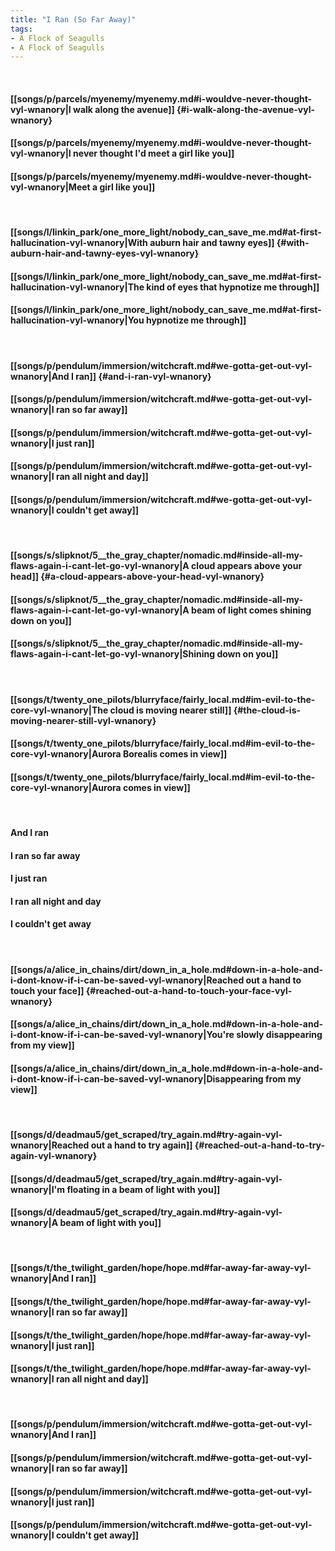 ```yaml
---
title: "I Ran (So Far Away)"
tags:
- A Flock of Seagulls
- A Flock of Seagulls
---
```

&nbsp;
#### [[songs/p/parcels/myenemy/myenemy.md#i-wouldve-never-thought-vyl-wnanory|I walk along the avenue]] {#i-walk-along-the-avenue-vyl-wnanory}
#### [[songs/p/parcels/myenemy/myenemy.md#i-wouldve-never-thought-vyl-wnanory|I never thought I'd meet a girl like you]]
#### [[songs/p/parcels/myenemy/myenemy.md#i-wouldve-never-thought-vyl-wnanory|Meet a girl like you]]
&nbsp;
#### [[songs/l/linkin_park/one_more_light/nobody_can_save_me.md#at-first-hallucination-vyl-wnanory|With auburn hair and tawny eyes]] {#with-auburn-hair-and-tawny-eyes-vyl-wnanory}
#### [[songs/l/linkin_park/one_more_light/nobody_can_save_me.md#at-first-hallucination-vyl-wnanory|The kind of eyes that hypnotize me through]]
#### [[songs/l/linkin_park/one_more_light/nobody_can_save_me.md#at-first-hallucination-vyl-wnanory|You hypnotize me through]]
&nbsp;
#### [[songs/p/pendulum/immersion/witchcraft.md#we-gotta-get-out-vyl-wnanory|And I ran]] {#and-i-ran-vyl-wnanory}
#### [[songs/p/pendulum/immersion/witchcraft.md#we-gotta-get-out-vyl-wnanory|I ran so far away]]
#### [[songs/p/pendulum/immersion/witchcraft.md#we-gotta-get-out-vyl-wnanory|I just ran]]
#### [[songs/p/pendulum/immersion/witchcraft.md#we-gotta-get-out-vyl-wnanory|I ran all night and day]]
#### [[songs/p/pendulum/immersion/witchcraft.md#we-gotta-get-out-vyl-wnanory|I couldn't get away]]
&nbsp;
#### [[songs/s/slipknot/5__the_gray_chapter/nomadic.md#inside-all-my-flaws-again-i-cant-let-go-vyl-wnanory|A cloud appears above your head]] {#a-cloud-appears-above-your-head-vyl-wnanory}
#### [[songs/s/slipknot/5__the_gray_chapter/nomadic.md#inside-all-my-flaws-again-i-cant-let-go-vyl-wnanory|A beam of light comes shining down on you]]
#### [[songs/s/slipknot/5__the_gray_chapter/nomadic.md#inside-all-my-flaws-again-i-cant-let-go-vyl-wnanory|Shining down on you]]
&nbsp;
#### [[songs/t/twenty_one_pilots/blurryface/fairly_local.md#im-evil-to-the-core-vyl-wnanory|The cloud is moving nearer still]] {#the-cloud-is-moving-nearer-still-vyl-wnanory}
#### [[songs/t/twenty_one_pilots/blurryface/fairly_local.md#im-evil-to-the-core-vyl-wnanory|Aurora Borealis comes in view]]
#### [[songs/t/twenty_one_pilots/blurryface/fairly_local.md#im-evil-to-the-core-vyl-wnanory|Aurora comes in view]]
&nbsp;
#### And I ran
#### I ran so far away
#### I just ran
#### I ran all night and day
#### I couldn't get away
&nbsp;
#### [[songs/a/alice_in_chains/dirt/down_in_a_hole.md#down-in-a-hole-and-i-dont-know-if-i-can-be-saved-vyl-wnanory|Reached out a hand to touch your face]] {#reached-out-a-hand-to-touch-your-face-vyl-wnanory}
#### [[songs/a/alice_in_chains/dirt/down_in_a_hole.md#down-in-a-hole-and-i-dont-know-if-i-can-be-saved-vyl-wnanory|You're slowly disappearing from my view]]
#### [[songs/a/alice_in_chains/dirt/down_in_a_hole.md#down-in-a-hole-and-i-dont-know-if-i-can-be-saved-vyl-wnanory|Disappearing from my view]]
&nbsp;
#### [[songs/d/deadmau5/get_scraped/try_again.md#try-again-vyl-wnanory|Reached out a hand to try again]] {#reached-out-a-hand-to-try-again-vyl-wnanory}
#### [[songs/d/deadmau5/get_scraped/try_again.md#try-again-vyl-wnanory|I'm floating in a beam of light with you]]
#### [[songs/d/deadmau5/get_scraped/try_again.md#try-again-vyl-wnanory|A beam of light with you]]
&nbsp;
#### [[songs/t/the_twilight_garden/hope/hope.md#far-away-far-away-vyl-wnanory|And I ran]]
#### [[songs/t/the_twilight_garden/hope/hope.md#far-away-far-away-vyl-wnanory|I ran so far away]]
#### [[songs/t/the_twilight_garden/hope/hope.md#far-away-far-away-vyl-wnanory|I just ran]]
#### [[songs/t/the_twilight_garden/hope/hope.md#far-away-far-away-vyl-wnanory|I ran all night and day]]
&nbsp;
#### [[songs/p/pendulum/immersion/witchcraft.md#we-gotta-get-out-vyl-wnanory|And I ran]]
#### [[songs/p/pendulum/immersion/witchcraft.md#we-gotta-get-out-vyl-wnanory|I ran so far away]]
#### [[songs/p/pendulum/immersion/witchcraft.md#we-gotta-get-out-vyl-wnanory|I just ran]]
#### [[songs/p/pendulum/immersion/witchcraft.md#we-gotta-get-out-vyl-wnanory|I couldn't get away]]
